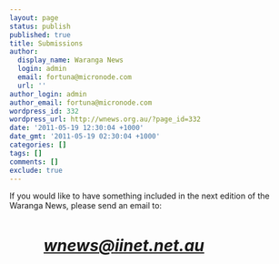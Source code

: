 ```yaml
---
layout: page
status: publish
published: true
title: Submissions
author:
  display_name: Waranga News
  login: admin
  email: fortuna@micronode.com
  url: ''
author_login: admin
author_email: fortuna@micronode.com
wordpress_id: 332
wordpress_url: http://wnews.org.au/?page_id=332
date: '2011-05-19 12:30:04 +1000'
date_gmt: '2011-05-19 02:30:04 +1000'
categories: []
tags: []
comments: []
exclude: true
---
```

<p>If you would like to have something included in the next edition of the Waranga News, please send an email to:</p>
<p>&nbsp;</p>
<p style="text-align: left; padding-left: 60px;"><span style="font-style: italic; font-size: 2em;"><strong><a title="wnews@iinet.net.au" href="mailto:wnews@iinet.net.au?subject=Submission: Please include the following in the next edition of the Waranga News">wnews@iinet.net.au</a></strong></span></p>
<p style="text-align: left; padding-left: 60px;">
<p style="text-align: left; padding-left: 60px;"><span style="font-style: italic; font-size: 2em;"><strong><br />
</strong></span></p>
